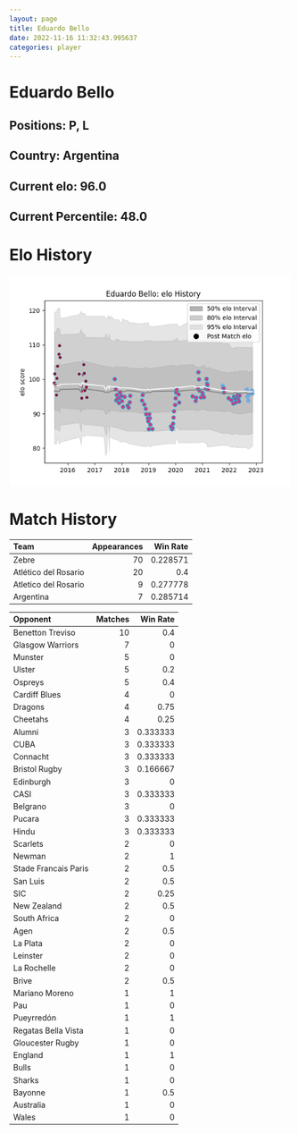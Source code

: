 ```yaml
---  
layout: page  
title: Eduardo Bello  
date: 2022-11-16 11:32:43.995637  
categories: player  
---
```

# Eduardo Bello

## Positions: P, L

## Country: Argentina

## Current elo: 96.0

## Current Percentile: 48.0

# Elo History


![elo history](history_EduardoBello.png)
# Match History


| Team                 |   Appearances |   Win Rate |
|:---------------------|--------------:|-----------:|
| Zebre                |            70 |   0.228571 |
| Atlético del Rosario |            20 |   0.4      |
| Atletico del Rosario |             9 |   0.277778 |
| Argentina            |             7 |   0.285714 |

| Opponent             |   Matches |   Win Rate |
|:---------------------|----------:|-----------:|
| Benetton Treviso     |        10 |   0.4      |
| Glasgow Warriors     |         7 |   0        |
| Munster              |         5 |   0        |
| Ulster               |         5 |   0.2      |
| Ospreys              |         5 |   0.4      |
| Cardiff Blues        |         4 |   0        |
| Dragons              |         4 |   0.75     |
| Cheetahs             |         4 |   0.25     |
| Alumni               |         3 |   0.333333 |
| CUBA                 |         3 |   0.333333 |
| Connacht             |         3 |   0.333333 |
| Bristol Rugby        |         3 |   0.166667 |
| Edinburgh            |         3 |   0        |
| CASI                 |         3 |   0.333333 |
| Belgrano             |         3 |   0        |
| Pucara               |         3 |   0.333333 |
| Hindu                |         3 |   0.333333 |
| Scarlets             |         2 |   0        |
| Newman               |         2 |   1        |
| Stade Francais Paris |         2 |   0.5      |
| San Luis             |         2 |   0.5      |
| SIC                  |         2 |   0.25     |
| New Zealand          |         2 |   0.5      |
| South Africa         |         2 |   0        |
| Agen                 |         2 |   0.5      |
| La Plata             |         2 |   0        |
| Leinster             |         2 |   0        |
| La Rochelle          |         2 |   0        |
| Brive                |         2 |   0.5      |
| Mariano Moreno       |         1 |   1        |
| Pau                  |         1 |   0        |
| Pueyrredón           |         1 |   1        |
| Regatas Bella Vista  |         1 |   0        |
| Gloucester Rugby     |         1 |   0        |
| England              |         1 |   1        |
| Bulls                |         1 |   0        |
| Sharks               |         1 |   0        |
| Bayonne              |         1 |   0.5      |
| Australia            |         1 |   0        |
| Wales                |         1 |   0        |